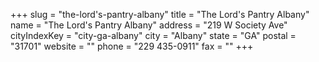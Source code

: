 +++
slug = "the-lord's-pantry-albany"
title = "The Lord's Pantry Albany"
name = "The Lord's Pantry Albany"
address = "219 W Society Ave"
cityIndexKey = "city-ga-albany"
city = "Albany"
state = "GA"
postal = "31701"
website = ""
phone = "229 435-0911"
fax = ""
+++
